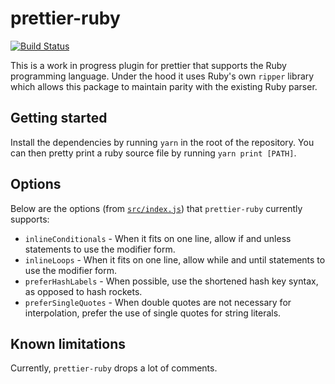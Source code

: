 # prettier-ruby

[![Build Status](https://travis-ci.org/kddeisz/prettier-ruby.svg?branch=master)](https://travis-ci.org/kddeisz/prettier-ruby)

This is a work in progress plugin for prettier that supports the Ruby programming language. Under the hood it uses Ruby's own `ripper` library which allows this package to maintain parity with the existing Ruby parser.

## Getting started

Install the dependencies by running `yarn` in the root of the repository. You can then pretty print a ruby source file by running `yarn print [PATH]`.

## Options

Below are the options (from [`src/index.js`](src/index.js)) that `prettier-ruby` currently supports:

* `inlineConditionals` - When it fits on one line, allow if and unless statements to use the modifier form.
* `inlineLoops` - When it fits on one line, allow while and until statements to use the modifier form.
* `preferHashLabels` - When possible, use the shortened hash key syntax, as opposed to hash rockets.
* `preferSingleQuotes` - When double quotes are not necessary for interpolation, prefer the use of single quotes for string literals.

## Known limitations

Currently, `prettier-ruby` drops a lot of comments.
